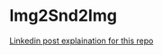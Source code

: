 # Img2Snd2Img
[Linkedin post explaination for this repo](https://www.linkedin.com/feed/update/urn:li:activity:7088704990038376449/)
